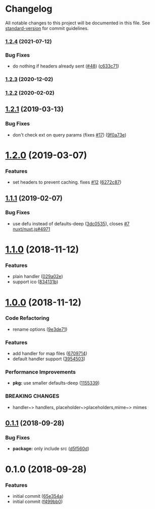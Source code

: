# Changelog

All notable changes to this project will be documented in this file. See [standard-version](https://github.com/conventional-changelog/standard-version) for commit guidelines.

### [1.2.4](https://github.com/nuxt/serve-placeholder/compare/v1.2.3...v1.2.4) (2021-07-12)


### Bug Fixes

* do nothing if headers already sent ([#48](https://github.com/nuxt/serve-placeholder/issues/48)) ([c633c71](https://github.com/nuxt/serve-placeholder/commit/c633c71ac9192656fface940eee3e47d52e5e735))

### [1.2.3](https://github.com/nuxt/serve-placeholder/compare/v1.2.2...v1.2.3) (2020-12-02)

### [1.2.2](https://github.com/nuxt/serve-placeholder/compare/v1.2.1...v1.2.2) (2020-02-02)

## [1.2.1](https://github.com/nuxt/serve-placeholder/compare/v1.2.0...v1.2.1) (2019-03-13)


### Bug Fixes

* don't check ext on query params (fixes [#17](https://github.com/nuxt/serve-placeholder/issues/17)) ([9f0a73e](https://github.com/nuxt/serve-placeholder/commit/9f0a73e))



# [1.2.0](https://github.com/nuxt/serve-placeholder/compare/v1.1.1...v1.2.0) (2019-03-07)


### Features

* set headers to prevent caching.  fixes [#12](https://github.com/nuxt/serve-placeholder/issues/12) ([6272c87](https://github.com/nuxt/serve-placeholder/commit/6272c87))



<a name="1.1.1"></a>
## [1.1.1](https://github.com/nuxt/serve-placeholder/compare/v1.1.0...v1.1.1) (2019-02-07)


### Bug Fixes

* use defu instead of defaults-deep ([3dc0535](https://github.com/nuxt/serve-placeholder/commit/3dc0535)), closes [#7](https://github.com/nuxt/serve-placeholder/issues/7) [nuxt/nuxt.js#4971](https://github.com/nuxt/nuxt.js/issues/4971)



<a name="1.1.0"></a>
# [1.1.0](https://github.com/nuxt/serve-placeholder/compare/v1.0.0...v1.1.0) (2018-11-12)


### Features

* plain handler ([029a02e](https://github.com/nuxt/serve-placeholder/commit/029a02e))
* support ico ([834131b](https://github.com/nuxt/serve-placeholder/commit/834131b))



<a name="1.0.0"></a>
# [1.0.0](https://github.com/nuxt/serve-placeholder/compare/v0.1.1...v1.0.0) (2018-11-12)


### Code Refactoring

* rename options ([9e3de71](https://github.com/nuxt/serve-placeholder/commit/9e3de71))


### Features

* add handler for map files ([6709714](https://github.com/nuxt/serve-placeholder/commit/6709714))
* default handler support ([3954503](https://github.com/nuxt/serve-placeholder/commit/3954503))


### Performance Improvements

* **pkg:** use smaller defaults-deep ([1155339](https://github.com/nuxt/serve-placeholder/commit/1155339))


### BREAKING CHANGES

* handler~> handlers, placeholder~>placeholders,mime~> mimes



<a name="0.1.1"></a>
## [0.1.1](https://github.com/nuxt/serve-placeholder/compare/v0.1.0...v0.1.1) (2018-09-28)


### Bug Fixes

* **package:** only include src ([d5f560d](https://github.com/nuxt/serve-placeholder/commit/d5f560d))



<a name="0.1.0"></a>
# 0.1.0 (2018-09-28)


### Features

* initial commit ([65e354a](https://github.com/nuxt/serve-placeholder/commit/65e354a))
* initial commit ([f499bb0](https://github.com/nuxt/serve-placeholder/commit/f499bb0))
